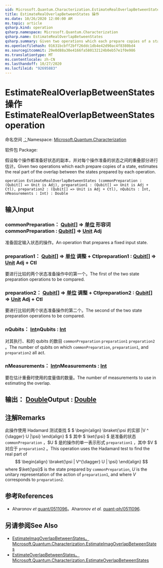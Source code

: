 ```yaml
---
uid: Microsoft.Quantum.Characterization.EstimateRealOverlapBetweenStates
title: EstimateRealOverlapBetweenStates 操作
ms.date: 10/26/2020 12:00:00 AM
ms.topic: article
qsharp.kind: operation
qsharp.namespace: Microsoft.Quantum.Characterization
qsharp.name: EstimateRealOverlapBetweenStates
qsharp.summary: Given two operations which each prepare copies of a state, estimates the real part of the overlap between the states prepared by each operation.
ms.openlocfilehash: 01631bcbff2bff26ddc1db4e42d90ac4f8380bd4
ms.sourcegitcommit: 29e0d88a30e4166fa580132124b0eb57e1f0e986
ms.translationtype: MT
ms.contentlocale: zh-CN
ms.lasthandoff: 10/27/2020
ms.locfileid: "92695883"
---
```

# <a name="estimaterealoverlapbetweenstates-operation"></a><span data-ttu-id="601d6-102">EstimateRealOverlapBetweenStates 操作</span><span class="sxs-lookup"><span data-stu-id="601d6-102">EstimateRealOverlapBetweenStates operation</span></span>

<span data-ttu-id="601d6-103">命名空间 [：](xref:Microsoft.Quantum.Characterization)</span><span class="sxs-lookup"><span data-stu-id="601d6-103">Namespace: [Microsoft.Quantum.Characterization](xref:Microsoft.Quantum.Characterization)</span></span>

<span data-ttu-id="601d6-104">软件包 [](https://nuget.org/packages/)</span><span class="sxs-lookup"><span data-stu-id="601d6-104">Package: [](https://nuget.org/packages/)</span></span>


<span data-ttu-id="601d6-105">假设每个操作都准备好状态的副本，并对每个操作准备的状态之间的重叠部分进行估计。</span><span class="sxs-lookup"><span data-stu-id="601d6-105">Given two operations which each prepare copies of a state, estimates the real part of the overlap between the states prepared by each operation.</span></span>

```qsharp
operation EstimateRealOverlapBetweenStates (commonPreparation : (Qubit[] => Unit is Adj), preparation1 : (Qubit[] => Unit is Adj + Ctl), preparation2 : (Qubit[] => Unit is Adj + Ctl), nQubits : Int, nMeasurements : Int) : Double
```


## <a name="input"></a><span data-ttu-id="601d6-106">输入</span><span class="sxs-lookup"><span data-stu-id="601d6-106">Input</span></span>

### <a name="commonpreparation--qubit--unit-adj"></a><span data-ttu-id="601d6-107">commonPreparation： [Qubit](xref:microsoft.quantum.lang-ref.qubit)[] => [单位](xref:microsoft.quantum.lang-ref.unit) 形容词</span><span class="sxs-lookup"><span data-stu-id="601d6-107">commonPreparation : [Qubit](xref:microsoft.quantum.lang-ref.qubit)[] => [Unit](xref:microsoft.quantum.lang-ref.unit) Adj</span></span>

<span data-ttu-id="601d6-108">准备固定输入状态的操作。</span><span class="sxs-lookup"><span data-stu-id="601d6-108">An operation that prepares a fixed input state.</span></span>


### <a name="preparation1--qubit--unit-adj--ctl"></a><span data-ttu-id="601d6-109">preparation1： [Qubit](xref:microsoft.quantum.lang-ref.qubit)[] => [单位](xref:microsoft.quantum.lang-ref.unit) 调整 + Ctl</span><span class="sxs-lookup"><span data-stu-id="601d6-109">preparation1 : [Qubit](xref:microsoft.quantum.lang-ref.qubit)[] => [Unit](xref:microsoft.quantum.lang-ref.unit) Adj + Ctl</span></span>

<span data-ttu-id="601d6-110">要进行比较的两个状态准备操作中的第一个。</span><span class="sxs-lookup"><span data-stu-id="601d6-110">The first of the two state preparation operations to be compared.</span></span>


### <a name="preparation2--qubit--unit-adj--ctl"></a><span data-ttu-id="601d6-111">preparation2： [Qubit](xref:microsoft.quantum.lang-ref.qubit)[] => [单位](xref:microsoft.quantum.lang-ref.unit) 调整 + Ctl</span><span class="sxs-lookup"><span data-stu-id="601d6-111">preparation2 : [Qubit](xref:microsoft.quantum.lang-ref.qubit)[] => [Unit](xref:microsoft.quantum.lang-ref.unit) Adj + Ctl</span></span>

<span data-ttu-id="601d6-112">要进行比较的两个状态准备操作的第二个。</span><span class="sxs-lookup"><span data-stu-id="601d6-112">The second of the two state preparation operations to be compared.</span></span>


### <a name="nqubits--int"></a><span data-ttu-id="601d6-113">nQubits： [Int](xref:microsoft.quantum.lang-ref.int)</span><span class="sxs-lookup"><span data-stu-id="601d6-113">nQubits : [Int](xref:microsoft.quantum.lang-ref.int)</span></span>

<span data-ttu-id="601d6-114">对其执行、和的 qubits 的数目 `commonPreparation` `preparation1` `preparation2` 。</span><span class="sxs-lookup"><span data-stu-id="601d6-114">The number of qubits on which `commonPreparation`, `preparation1`, and `preparation2` all act.</span></span>


### <a name="nmeasurements--int"></a><span data-ttu-id="601d6-115">nMeasurements： [Int](xref:microsoft.quantum.lang-ref.int)</span><span class="sxs-lookup"><span data-stu-id="601d6-115">nMeasurements : [Int](xref:microsoft.quantum.lang-ref.int)</span></span>

<span data-ttu-id="601d6-116">要在估计重叠时使用的度量值的数量。</span><span class="sxs-lookup"><span data-stu-id="601d6-116">The number of measurements to use in estimating the overlap.</span></span>



## <a name="output--double"></a><span data-ttu-id="601d6-117">输出： [Double](xref:microsoft.quantum.lang-ref.double)</span><span class="sxs-lookup"><span data-stu-id="601d6-117">Output : [Double](xref:microsoft.quantum.lang-ref.double)</span></span>



## <a name="remarks"></a><span data-ttu-id="601d6-118">注解</span><span class="sxs-lookup"><span data-stu-id="601d6-118">Remarks</span></span>

<span data-ttu-id="601d6-119">此操作使用 Hadamard 测试查找 $ $ \begin{align} \braket{\psi 的实部 |V ^ {\dagger} U |\psi} \end{align} $ $ 其中 $ \ket{\psi} $ 是准备的状态 `commonPreparation` ，$U $ 是的操作的单一表示形式 `preparation1` ，其中 $V $ 对应于 `preparation2` 。</span><span class="sxs-lookup"><span data-stu-id="601d6-119">This operation uses the Hadamard test to find the real part of $$ \begin{align} \braket{\psi | V^{\dagger} U | \psi} \end{align} $$ where $\ket{\psi}$ is the state prepared by `commonPreparation`, $U$ is the unitary representation of the action of `preparation1`, and where $V$ corresponds to `preparation2`.</span></span>

## <a name="references"></a><span data-ttu-id="601d6-120">参考</span><span class="sxs-lookup"><span data-stu-id="601d6-120">References</span></span>

- <span data-ttu-id="601d6-121">Aharonov *et* [quant/0511096](https://arxiv.org/abs/quant-ph/0511096)。</span><span class="sxs-lookup"><span data-stu-id="601d6-121">Aharonov *et al.* [quant-ph/0511096](https://arxiv.org/abs/quant-ph/0511096).</span></span>

## <a name="see-also"></a><span data-ttu-id="601d6-122">另请参阅</span><span class="sxs-lookup"><span data-stu-id="601d6-122">See Also</span></span>

- [<span data-ttu-id="601d6-123">EstimateImagOverlapBetweenStates。</span><span class="sxs-lookup"><span data-stu-id="601d6-123">Microsoft.Quantum.Characterization.EstimateImagOverlapBetweenStates</span></span>](xref:Microsoft.Quantum.Characterization.EstimateImagOverlapBetweenStates)
- [<span data-ttu-id="601d6-124">EstimateOverlapBetweenStates。</span><span class="sxs-lookup"><span data-stu-id="601d6-124">Microsoft.Quantum.Characterization.EstimateOverlapBetweenStates</span></span>](xref:Microsoft.Quantum.Characterization.EstimateOverlapBetweenStates)